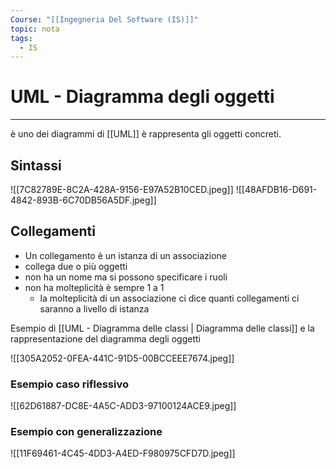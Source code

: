 ```yaml
---
Course: "[[Ingegneria Del Software (IS)]]"
topic: nota
tags:
  - IS
---
```

# UML - Diagramma degli oggetti
---
è uno dei diagrammi di [[UML]] è rappresenta gli oggetti concreti.

## Sintassi
![[7C82789E-8C2A-428A-9156-E97A52B10CED.jpeg]]
![[48AFDB16-D691-4842-893B-6C70DB56A5DF.jpeg]]

## Collegamenti

- Un collegamento è un istanza di un associazione 
- collega due o più oggetti
- non ha un nome ma si possono specificare i ruoli
- non ha molteplicità è sempre 1 a 1
	- la molteplicità di un associazione ci dice quanti collegamenti ci saranno a livello di istanza 


Esempio di [[UML - Diagramma delle classi | Diagramma delle classi]] e la rappresentazione del diagramma degli oggetti

![[305A2052-0FEA-441C-91D5-00BCCEEE7674.jpeg]]

### Esempio caso riflessivo 
![[62D61887-DC8E-4A5C-ADD3-97100124ACE9.jpeg]]

### Esempio con generalizzazione
![[11F69461-4C45-4DD3-A4ED-F980975CFD7D.jpeg]]
